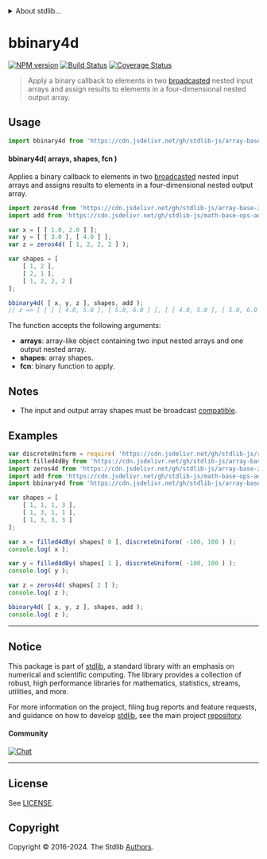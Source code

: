 <!--

@license Apache-2.0

Copyright (c) 2023 The Stdlib Authors.

Licensed under the Apache License, Version 2.0 (the "License");
you may not use this file except in compliance with the License.
You may obtain a copy of the License at

   http://www.apache.org/licenses/LICENSE-2.0

Unless required by applicable law or agreed to in writing, software
distributed under the License is distributed on an "AS IS" BASIS,
WITHOUT WARRANTIES OR CONDITIONS OF ANY KIND, either express or implied.
See the License for the specific language governing permissions and
limitations under the License.

-->


<details>
  <summary>
    About stdlib...
  </summary>
  <p>We believe in a future in which the web is a preferred environment for numerical computation. To help realize this future, we've built stdlib. stdlib is a standard library, with an emphasis on numerical and scientific computation, written in JavaScript (and C) for execution in browsers and in Node.js.</p>
  <p>The library is fully decomposable, being architected in such a way that you can swap out and mix and match APIs and functionality to cater to your exact preferences and use cases.</p>
  <p>When you use stdlib, you can be absolutely certain that you are using the most thorough, rigorous, well-written, studied, documented, tested, measured, and high-quality code out there.</p>
  <p>To join us in bringing numerical computing to the web, get started by checking us out on <a href="https://github.com/stdlib-js/stdlib">GitHub</a>, and please consider <a href="https://opencollective.com/stdlib">financially supporting stdlib</a>. We greatly appreciate your continued support!</p>
</details>

# bbinary4d

[![NPM version][npm-image]][npm-url] [![Build Status][test-image]][test-url] [![Coverage Status][coverage-image]][coverage-url] <!-- [![dependencies][dependencies-image]][dependencies-url] -->

> Apply a binary callback to elements in two [broadcasted][@stdlib/array/base/broadcast-array] nested input arrays and assign results to elements in a four-dimensional nested output array.

<section class="intro">

</section>

<!-- /.intro -->



<section class="usage">

## Usage

```javascript
import bbinary4d from 'https://cdn.jsdelivr.net/gh/stdlib-js/array-base-broadcasted-binary4d@deno/mod.js';
```

#### bbinary4d( arrays, shapes, fcn )

Applies a binary callback to elements in two [broadcasted][@stdlib/array/base/broadcast-array] nested input arrays and assigns results to elements in a four-dimensional nested output array.

```javascript
import zeros4d from 'https://cdn.jsdelivr.net/gh/stdlib-js/array-base-zeros4d@deno/mod.js';
import add from 'https://cdn.jsdelivr.net/gh/stdlib-js/math-base-ops-add@deno/mod.js';

var x = [ [ 1.0, 2.0 ] ];
var y = [ [ 3.0 ], [ 4.0 ] ];
var z = zeros4d( [ 1, 2, 2, 2 ] );

var shapes = [
    [ 1, 2 ],
    [ 2, 1 ],
    [ 1, 2, 2, 2 ]
];

bbinary4d( [ x, y, z ], shapes, add );
// z => [ [ [ [ 4.0, 5.0 ], [ 5.0, 6.0 ] ], [ [ 4.0, 5.0 ], [ 5.0, 6.0 ] ] ] ]
```

The function accepts the following arguments:

-   **arrays**: array-like object containing two input nested arrays and one output nested array.
-   **shapes**: array shapes.
-   **fcn**: binary function to apply.

</section>

<!-- /.usage -->

<section class="notes">

## Notes

-   The input and output array shapes must be broadcast [compatible][@stdlib/ndarray/base/broadcast-shapes].

</section>

<!-- /.notes -->

<section class="examples">

## Examples

<!-- eslint no-undef: "error" -->

```javascript
var discreteUniform = require( 'https://cdn.jsdelivr.net/gh/stdlib-js/random-base-discrete-uniform' ).factory;
import filled4dBy from 'https://cdn.jsdelivr.net/gh/stdlib-js/array-base-filled4d-by@deno/mod.js';
import zeros4d from 'https://cdn.jsdelivr.net/gh/stdlib-js/array-base-zeros4d@deno/mod.js';
import add from 'https://cdn.jsdelivr.net/gh/stdlib-js/math-base-ops-add@deno/mod.js';
import bbinary4d from 'https://cdn.jsdelivr.net/gh/stdlib-js/array-base-broadcasted-binary4d@deno/mod.js';

var shapes = [
    [ 1, 1, 1, 3 ],
    [ 1, 3, 1, 1 ],
    [ 1, 3, 3, 3 ]
];

var x = filled4dBy( shapes[ 0 ], discreteUniform( -100, 100 ) );
console.log( x );

var y = filled4dBy( shapes[ 1 ], discreteUniform( -100, 100 ) );
console.log( y );

var z = zeros4d( shapes[ 2 ] );
console.log( z );

bbinary4d( [ x, y, z ], shapes, add );
console.log( z );
```

</section>

<!-- /.examples -->

<!-- Section for related `stdlib` packages. Do not manually edit this section, as it is automatically populated. -->

<section class="related">

</section>

<!-- /.related -->

<!-- Section for all links. Make sure to keep an empty line after the `section` element and another before the `/section` close. -->


<section class="main-repo" >

* * *

## Notice

This package is part of [stdlib][stdlib], a standard library with an emphasis on numerical and scientific computing. The library provides a collection of robust, high performance libraries for mathematics, statistics, streams, utilities, and more.

For more information on the project, filing bug reports and feature requests, and guidance on how to develop [stdlib][stdlib], see the main project [repository][stdlib].

#### Community

[![Chat][chat-image]][chat-url]

---

## License

See [LICENSE][stdlib-license].


## Copyright

Copyright &copy; 2016-2024. The Stdlib [Authors][stdlib-authors].

</section>

<!-- /.stdlib -->

<!-- Section for all links. Make sure to keep an empty line after the `section` element and another before the `/section` close. -->

<section class="links">

[npm-image]: http://img.shields.io/npm/v/@stdlib/array-base-broadcasted-binary4d.svg
[npm-url]: https://npmjs.org/package/@stdlib/array-base-broadcasted-binary4d

[test-image]: https://github.com/stdlib-js/array-base-broadcasted-binary4d/actions/workflows/test.yml/badge.svg?branch=v0.2.0
[test-url]: https://github.com/stdlib-js/array-base-broadcasted-binary4d/actions/workflows/test.yml?query=branch:v0.2.0

[coverage-image]: https://img.shields.io/codecov/c/github/stdlib-js/array-base-broadcasted-binary4d/main.svg
[coverage-url]: https://codecov.io/github/stdlib-js/array-base-broadcasted-binary4d?branch=main

<!--

[dependencies-image]: https://img.shields.io/david/stdlib-js/array-base-broadcasted-binary4d.svg
[dependencies-url]: https://david-dm.org/stdlib-js/array-base-broadcasted-binary4d/main

-->

[chat-image]: https://img.shields.io/gitter/room/stdlib-js/stdlib.svg
[chat-url]: https://app.gitter.im/#/room/#stdlib-js_stdlib:gitter.im

[stdlib]: https://github.com/stdlib-js/stdlib

[stdlib-authors]: https://github.com/stdlib-js/stdlib/graphs/contributors

[umd]: https://github.com/umdjs/umd
[es-module]: https://developer.mozilla.org/en-US/docs/Web/JavaScript/Guide/Modules

[deno-url]: https://github.com/stdlib-js/array-base-broadcasted-binary4d/tree/deno
[deno-readme]: https://github.com/stdlib-js/array-base-broadcasted-binary4d/blob/deno/README.md
[umd-url]: https://github.com/stdlib-js/array-base-broadcasted-binary4d/tree/umd
[umd-readme]: https://github.com/stdlib-js/array-base-broadcasted-binary4d/blob/umd/README.md
[esm-url]: https://github.com/stdlib-js/array-base-broadcasted-binary4d/tree/esm
[esm-readme]: https://github.com/stdlib-js/array-base-broadcasted-binary4d/blob/esm/README.md
[branches-url]: https://github.com/stdlib-js/array-base-broadcasted-binary4d/blob/main/branches.md

[stdlib-license]: https://raw.githubusercontent.com/stdlib-js/array-base-broadcasted-binary4d/main/LICENSE

[@stdlib/array/base/broadcast-array]: https://github.com/stdlib-js/array-base-broadcast-array/tree/deno

[@stdlib/ndarray/base/broadcast-shapes]: https://github.com/stdlib-js/ndarray-base-broadcast-shapes/tree/deno

</section>

<!-- /.links -->
